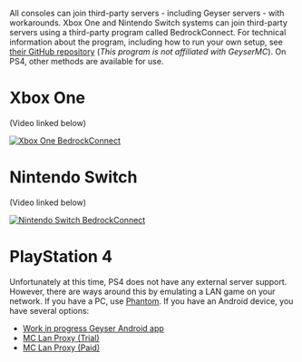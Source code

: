 All consoles can join third-party servers - including Geyser servers - with workarounds. Xbox One and Nintendo Switch systems can join third-party servers using a third-party program called BedrockConnect. For technical information about the program, including how to run your own setup, see [their GitHub repository](https://github.com/Pugmatt/BedrockConnect) (*This program is not affiliated with GeyserMC*). On PS4, other methods are available for use.

# Xbox One

(Video linked below)

[![Xbox One BedrockConnect](https://img.youtube.com/vi/g8mHvasVHMs/0.jpg)](https://www.youtube.com/watch?v=g8mHvasVHMs)

# Nintendo Switch

(Video linked below)

[![Nintendo Switch BedrockConnect](https://img.youtube.com/vi/zalT_oR1nPM/0.jpg)](https://www.youtube.com/watch?v=zalT_oR1nPM)

# PlayStation 4

Unfortunately at this time, PS4 does not have any external server support. However, there are ways around this by emulating a LAN game on your network.
If you have a PC, use [Phantom](https://github.com/jhead/phantom). If you have an Android device, you have several options: 
- [Work in progress Geyser Android app](https://github.com/rtm516/GeyserAndroid)
- [MC Lan Proxy (Trial)](https://discord.com/channels/613163671870242838/613194762249437245/770699493482037310)
- [MC Lan Proxy (Paid)](https://play.google.com/store/apps/details?id=com.luzenna.mineproxydroid)